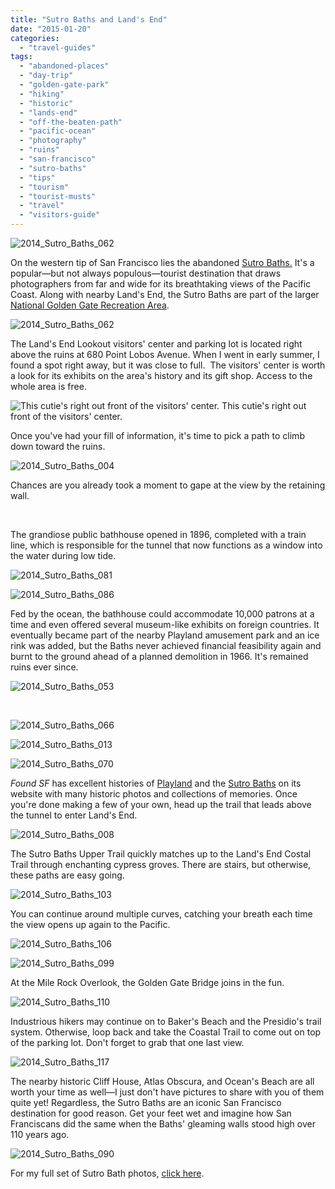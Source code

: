 ```yaml
---
title: "Sutro Baths and Land's End"
date: "2015-01-20"
categories:
  - "travel-guides"
tags:
  - "abandoned-places"
  - "day-trip"
  - "golden-gate-park"
  - "hiking"
  - "historic"
  - "lands-end"
  - "off-the-beaten-path"
  - "pacific-ocean"
  - "photography"
  - "ruins"
  - "san-francisco"
  - "sutro-baths"
  - "tips"
  - "tourism"
  - "tourist-musts"
  - "travel"
  - "visitors-guide"
---
```





![2014_Sutro_Baths_062](http://s3.amazonaws.com/thegourmez-wpmedia/2015/01/2014_Sutro_Baths_102-1024x277.jpg)


On the western tip of San Francisco lies the abandoned [Sutro Baths.](http://www.nps.gov/goga/planyourvisit/cliff-house-sutro-baths.htm) It's a popular—but not always populous—tourist destination that draws photographers from far and wide for its breathtaking views of the Pacific Coast. Along with nearby Land's End, the Sutro Baths are part of the larger [National Golden Gate Recreation Area](http://www.nps.gov/goga/index.htm).

![2014_Sutro_Baths_062](http://s3.amazonaws.com/thegourmez-wpmedia/2015/01/2014_Sutro_Baths_062-500x333.jpg)

The Land's End Lookout visitors' center and parking lot is located right above the ruins at 680 Point Lobos Avenue. When I went in early summer, I found a spot right away, but it was close to full.  The visitors' center is worth a look for its exhibits on the area's history and its gift shop. Access to the whole area is free.




<div class="caption">

![This cutie's right out front of the visitors' center.](http://s3.amazonaws.com/thegourmez-wpmedia/2015/01/2014_Sutro_Baths_001-500x333.jpg) This cutie's right out front of the visitors' center.</div>


Once you've had your fill of information, it's time to pick a path to climb down toward the ruins.

![2014_Sutro_Baths_004](http://s3.amazonaws.com/thegourmez-wpmedia/2015/01/2014_Sutro_Baths_004-500x333.jpg)

Chances are you already took a moment to gape at the view by the retaining wall.

 

The grandiose public bathhouse opened in 1896, completed with a train line, which is responsible for the tunnel that now functions as a window into the water during low tide.

![2014_Sutro_Baths_081](http://s3.amazonaws.com/thegourmez-wpmedia/2015/01/2014_Sutro_Baths_081-413x500.jpg)

![2014_Sutro_Baths_086](http://s3.amazonaws.com/thegourmez-wpmedia/2015/01/2014_Sutro_Baths_086-500x497.jpg)

Fed by the ocean, the bathhouse could accommodate 10,000 patrons at a time and even offered several museum-like exhibits on foreign countries. It eventually became part of the nearby Playland amusement park and an ice rink was added, but the Baths never achieved financial feasibility again and burnt to the ground ahead of a planned demolition in 1966. It's remained ruins ever since.

![2014_Sutro_Baths_053](http://s3.amazonaws.com/thegourmez-wpmedia/2015/01/2014_Sutro_Baths_053-333x500.jpg)

 

![2014_Sutro_Baths_066](http://s3.amazonaws.com/thegourmez-wpmedia/2015/01/2014_Sutro_Baths_066-500x333.jpg)

![2014_Sutro_Baths_013](http://s3.amazonaws.com/thegourmez-wpmedia/2015/01/2014_Sutro_Baths_013-500x333.jpg)

![2014_Sutro_Baths_070](http://s3.amazonaws.com/thegourmez-wpmedia/2015/01/2014_Sutro_Baths_070-333x500.jpg)

_Found SF_ has excellent histories of [Playland](http://foundsf.org/index.php?title=Playland) and the [Sutro Baths](http://foundsf.org/index.php?title=The_Sutro_Baths_(ruins)) on its website with many historic photos and collections of memories. Once you're done making a few of your own, head up the trail that leads above the tunnel to enter Land's End.

![2014_Sutro_Baths_008](http://s3.amazonaws.com/thegourmez-wpmedia/2015/01/2014_Sutro_Baths_008-333x500.jpg)

The Sutro Baths Upper Trail quickly matches up to the Land's End Costal Trail through enchanting cypress groves. There are stairs, but otherwise, these paths are easy going.

![2014_Sutro_Baths_103](http://s3.amazonaws.com/thegourmez-wpmedia/2015/01/2014_Sutro_Baths_103-333x500.jpg)

You can continue around multiple curves, catching your breath each time the view opens up again to the Pacific.

![2014_Sutro_Baths_106](http://s3.amazonaws.com/thegourmez-wpmedia/2015/01/2014_Sutro_Baths_106-500x333.jpg)

![2014_Sutro_Baths_099](http://s3.amazonaws.com/thegourmez-wpmedia/2015/01/2014_Sutro_Baths_099-500x333.jpg)

At the Mile Rock Overlook, the Golden Gate Bridge joins in the fun.

![2014_Sutro_Baths_110](http://s3.amazonaws.com/thegourmez-wpmedia/2015/01/2014_Sutro_Baths_110-500x333.jpg)

Industrious hikers may continue on to Baker's Beach and the Presidio's trail system. Otherwise, loop back and take the Coastal Trail to come out on top of the parking lot. Don't forget to grab that one last view.

![2014_Sutro_Baths_117](http://s3.amazonaws.com/thegourmez-wpmedia/2015/01/2014_Sutro_Baths_117-333x500.jpg)

The nearby historic Cliff House, Atlas Obscura, and Ocean's Beach are all worth your time as well—I just don't have pictures to share with you of them quite yet! Regardless, the Sutro Baths are an iconic San Francisco destination for good reason. Get your feet wet and imagine how San Franciscans did the same when the Baths' gleaming walls stood high over 110 years ago.

![2014_Sutro_Baths_090](http://s3.amazonaws.com/thegourmez-wpmedia/2015/01/2014_Sutro_Baths_090.jpg)

For my full set of Sutro Bath photos, [click here](https://www.facebook.com/media/set/?set=a.10152182864274607.1073741886.567409606&type=1&l=b8d83372bf).
